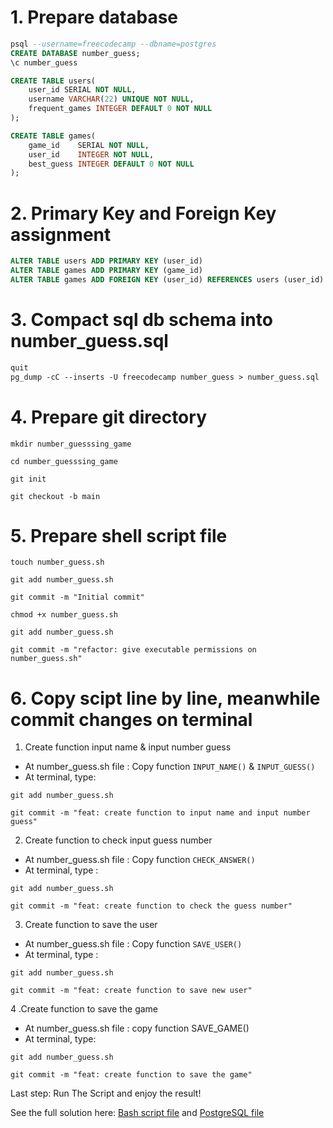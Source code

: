 # 1. Prepare database
```sql
psql --username=freecodecamp --dbname=postgres
CREATE DATABASE number_guess;
\c number_guess

CREATE TABLE users(
	user_id SERIAL NOT NULL, 
	username VARCHAR(22) UNIQUE NOT NULL,
	frequent_games INTEGER DEFAULT 0 NOT NULL
);

CREATE TABLE games(
 	game_id    SERIAL NOT NULL, 
 	user_id    INTEGER NOT NULL, 
 	best_guess INTEGER DEFAULT 0 NOT NULL
);
```

# 2. Primary Key and Foreign Key assignment
```sql
ALTER TABLE users ADD PRIMARY KEY (user_id)
ALTER TABLE games ADD PRIMARY KEY (game_id)
ALTER TABLE games ADD FOREIGN KEY (user_id) REFERENCES users (user_id)
```

# 3. Compact sql db schema into number_guess.sql
```txt
quit
pg_dump -cC --inserts -U freecodecamp number_guess > number_guess.sql
```

# 4. Prepare git directory

`mkdir number_guesssing_game`

`cd number_guesssing_game`

`git init`

`git checkout -b main`

# 5. Prepare shell script file

`touch number_guess.sh`

`git add number_guess.sh`

`git commit -m "Initial commit"`

`chmod +x number_guess.sh`

`git add number_guess.sh`

`git commit -m "refactor: give executable permissions on number_guess.sh"`

# 6. Copy scipt line by line, meanwhile commit changes on terminal  
1. Create function input name & input number guess
- At number_guess.sh file : Copy function `INPUT_NAME()` & `INPUT_GUESS()`
- At terminal, type:

`git add number_guess.sh`

`git commit -m "feat: create function to input name and input number guess"`

2. Create function to check input guess number
- At number_guess.sh file : Copy function `CHECK_ANSWER()`
- At terminal, type :

`git add number_guess.sh`

`git commit -m "feat: create function to check the guess number"`

3. Create function to save the user
- At number_guess.sh file : Copy function `SAVE_USER()`
- At terminal, type :

`git add number_guess.sh`

`git commit -m "feat: create function to save new user"`

4 .Create function to save the game
- At number_guess.sh file :  copy function SAVE_GAME()
- At terminal, type:

`git add number_guess.sh`

`git commit -m "feat: create function to save the game"`

Last step: Run The Script and enjoy the result!

See the full solution here: [Bash script file](number_guess.sh) and [PostgreSQL file](number_guess.sql)
